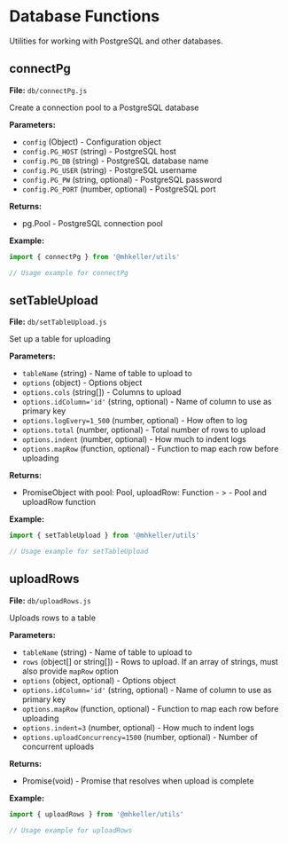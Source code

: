 # Database Functions

Utilities for working with PostgreSQL and other databases.

## connectPg

**File:** `db/connectPg.js`

Create a connection pool to a PostgreSQL database

**Parameters:**
- `config` (Object) - Configuration object
- `config.PG_HOST` (string) - PostgreSQL host
- `config.PG_DB` (string) - PostgreSQL database name
- `config.PG_USER` (string) - PostgreSQL username
- `config.PG_PW` (string, optional) - PostgreSQL password
- `config.PG_PORT` (number, optional) - PostgreSQL port

**Returns:**
- pg.Pool - PostgreSQL connection pool

**Example:**
```js
import { connectPg } from '@mhkeller/utils'

// Usage example for connectPg
```

## setTableUpload

**File:** `db/setTableUpload.js`

Set up a table for uploading

**Parameters:**
- `tableName` (string) - Name of table to upload to
- `options` (object) - Options object
- `options.cols` (string[]) - Columns to upload
- `options.idColumn='id'` (string, optional) - Name of column to use as primary key
- `options.logEvery=1_500` (number, optional) - How often to log
- `options.total` (number, optional) - Total number of rows to upload
- `options.indent` (number, optional) - How much to indent logs
- `options.mapRow` (function, optional) - Function to map each row before uploading

**Returns:**
- PromiseObject with pool: Pool, uploadRow: Function - > - Pool and uploadRow function

**Example:**
```js
import { setTableUpload } from '@mhkeller/utils'

// Usage example for setTableUpload
```

## uploadRows

**File:** `db/uploadRows.js`

Uploads rows to a table

**Parameters:**
- `tableName` (string) - Name of table to upload to
- `rows` (object[] or string[]) - Rows to upload. If an array of strings, must also provide `mapRow` option
- `options` (object, optional) - Options object
- `options.idColumn='id'` (string, optional) - Name of column to use as primary key
- `options.mapRow` (function, optional) - Function to map each row before uploading
- `options.indent=3` (number, optional) - How much to indent logs
- `options.uploadConcurrency=1500` (number, optional) - Number of concurrent uploads

**Returns:**
- Promise(void) - Promise that resolves when upload is complete

**Example:**
```js
import { uploadRows } from '@mhkeller/utils'

// Usage example for uploadRows
```

